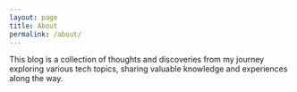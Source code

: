 ```yaml
---
layout: page
title: About
permalink: /about/
---
```


This blog is a collection of thoughts and discoveries from my journey exploring
various tech topics, sharing valuable knowledge and experiences along the way.
